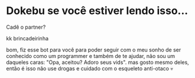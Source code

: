 # Dokebu se você estiver lendo isso...
Cadê o partner?

kk brincadeirinha

bom, fiz esse bot para você para poder seguir com o meu sonho de ser conhecido como um programmer e também de te ajudar, não sou um daqueles caras: "Opa, aceitou? Adoro seus vids". mas gosto mesmo deles, então é isso não use drogas e cuidado com o esqueleto anti-otaco 💀
